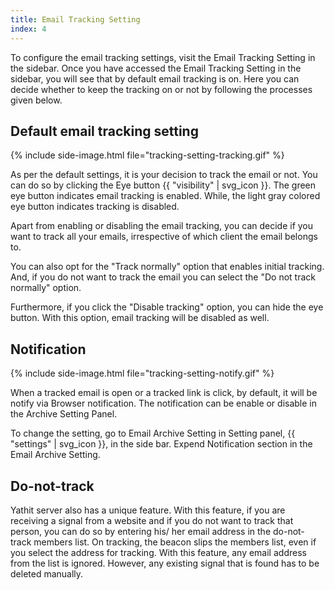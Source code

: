 ```yaml
---
title: Email Tracking Setting
index: 4
---
```


To configure the email tracking settings, visit the Email Tracking Setting in the sidebar. Once you have accessed the Email Tracking Setting in the sidebar, you will see that by default email tracking is on. Here you can decide whether to keep the tracking on or not by following the processes given below.

## Default email tracking setting

{% include side-image.html file="tracking-setting-tracking.gif" %}

As per the default settings, it is your decision to track the email or not. You can do so by clicking the Eye button {{ "visibility" | svg_icon }}. The green eye button indicates email tracking is enabled. While, the light gray colored eye button indicates tracking is disabled.

Apart from enabling or disabling the email tracking, you can decide if you want to track all your emails, irrespective of which client the email belongs to. 

You can also opt for the "Track normally" option that enables initial tracking. And, if you do not want to track the email you can select the "Do not track normally" option.

Furthermore, if you click the "Disable tracking" option, you can hide the eye button. With this option, email tracking will be disabled as well.

## Notification

{% include side-image.html file="tracking-setting-notify.gif" %}

When a tracked email is open or a tracked link is click, by default, it will be notify via Browser notification. The notification can be enable or disable in the Archive Setting Panel.

To change the setting, go to Email Archive Setting in Setting panel, {{ "settings" | svg_icon }}, in the side bar. Expend Notification section in the Email Archive Setting. 

## Do-not-track

Yathit server also has a unique feature. With this feature, if you are receiving a signal from a website and if you do not want to track that person, you can do so by entering his/ her email address in the do-not-track members list. On tracking, the beacon slips the members list, even if you select the address for tracking. With this feature, any email address from the list is ignored. However, any existing signal that is found has to be deleted manually.
